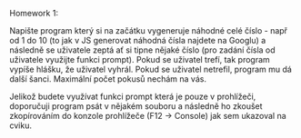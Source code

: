 Homework 1:

Napište program který si na začátku vygeneruje náhodné celé číslo - např od 1 do 10 (to jak v JS generovat náhodná čísla najdete na Googlu) a následně se uživatele zeptá ať si tipne nějaké číslo (pro zadání čísla od uživatele využijte funkci prompt). Pokud se uživatel trefí, tak program vypíše hlášku, že uživatel vyhrál. Pokud se uživatel netrefil, program mu dá další šanci. Maximální počet pokusů nechám na vás.
 
Jelikož budete využívat funkci prompt která je pouze v prohlížeči, doporučuji program psát v nějakém souboru a následně ho zkoušet zkopírováním do konzole prohlížeče (F12 -> Console) jak sem ukazoval na cviku.